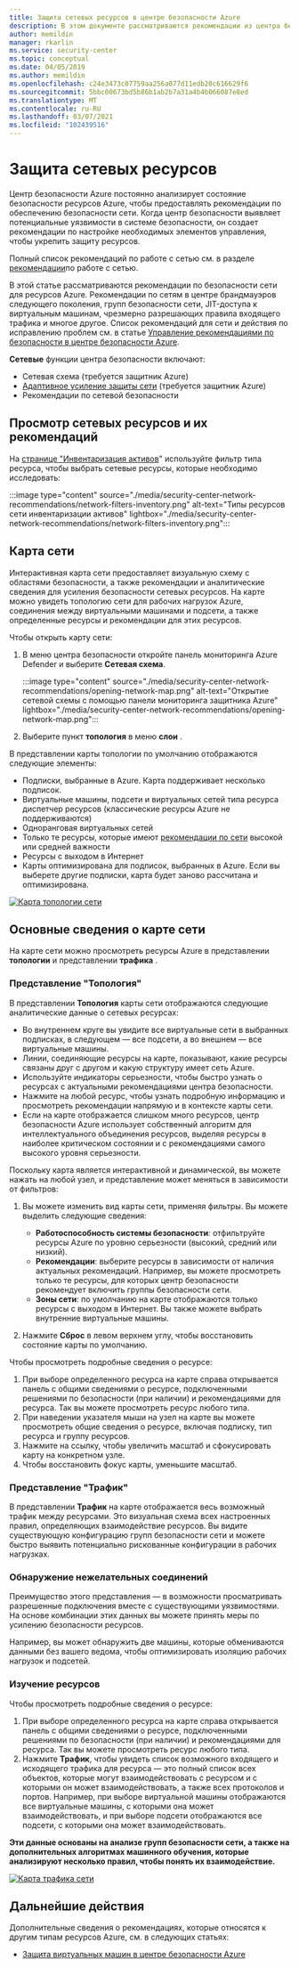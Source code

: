 ```yaml
---
title: Защита сетевых ресурсов в центре безопасности Azure
description: В этом документе рассматриваются рекомендации из центра безопасности Azure, которые помогают защитить ресурсы сети Azure и обеспечить соответствие политикам безопасности.
author: memildin
manager: rkarlin
ms.service: security-center
ms.topic: conceptual
ms.date: 04/05/2019
ms.author: memildin
ms.openlocfilehash: c24e3473c07759aa256a077d11edb20c616629f6
ms.sourcegitcommit: 5bbc00673bd5b86b1ab2b7a31a4b4b066087e8ed
ms.translationtype: MT
ms.contentlocale: ru-RU
ms.lasthandoff: 03/07/2021
ms.locfileid: "102439516"
---
```

# <a name="protect-your-network-resources"></a>Защита сетевых ресурсов
Центр безопасности Azure постоянно анализирует состояние безопасности ресурсов Azure, чтобы предоставлять рекомендации по обеспечению безопасности сети. Когда центр безопасности выявляет потенциальные уязвимости в системе безопасности, он создает рекомендации по настройке необходимых элементов управления, чтобы укрепить защиту ресурсов.

Полный список рекомендаций по работе с сетью см. в разделе [рекомендации](recommendations-reference.md#recs-networking)по работе с сетью.

В этой статье рассматриваются рекомендации по безопасности сети для ресурсов Azure. Рекомендации по сетям в центре брандмауэров следующего поколения, групп безопасности сети, JIT-доступа к виртуальным машинам, чрезмерно разрешающих правила входящего трафика и многое другое. Список рекомендаций для сети и действия по исправлению проблем см. в статье [Управление рекомендациями по безопасности в центре безопасности Azure](security-center-recommendations.md).

**Сетевые** функции центра безопасности включают: 

- Сетевая схема (требуется защитник Azure)
- [Адаптивное усиление защиты сети](security-center-adaptive-network-hardening.md) (требуется защитник Azure)
- Рекомендации по сетевой безопасности
 
## <a name="view-your-networking-resources-and-their-recommendations"></a>Просмотр сетевых ресурсов и их рекомендаций

На [странице "Инвентаризация активов](asset-inventory.md)" используйте фильтр типа ресурса, чтобы выбрать сетевые ресурсы, которые необходимо исследовать:

:::image type="content" source="./media/security-center-network-recommendations/network-filters-inventory.png" alt-text="Типы ресурсов сети инвентаризации активов" lightbox="./media/security-center-network-recommendations/network-filters-inventory.png":::


## <a name="network-map"></a>Карта сети

Интерактивная карта сети предоставляет визуальную схему с областями безопасности, а также рекомендации и аналитические сведения для усиления безопасности сетевых ресурсов. На карте можно увидеть топологию сети для рабочих нагрузок Azure, соединения между виртуальными машинами и подсети, а также определенные ресурсы и рекомендации для этих ресурсов.

Чтобы открыть карту сети:

1. В меню центра безопасности откройте панель мониторинга Azure Defender и выберите **Сетевая схема**.

    :::image type="content" source="./media/security-center-network-recommendations/opening-network-map.png" alt-text="Открытие сетевой схемы с помощью панели мониторинга защитника Azure" lightbox="./media/security-center-network-recommendations/opening-network-map.png":::

1. Выберите пункт **топология** в меню **слои** .
 
В представлении карты топологии по умолчанию отображаются следующие элементы:

- Подписки, выбранные в Azure. Карта поддерживает несколько подписок.
- Виртуальные машины, подсети и виртуальных сетей типа ресурса диспетчер ресурсов (классические ресурсы Azure не поддерживаются)
- Одноранговая виртуальных сетей
- Только те ресурсы, которые имеют [рекомендации по сети](security-center-recommendations.md) высокой или средней важности  
- Ресурсы с выходом в Интернет
- Карты оптимизирована для подписок, выбранных в Azure. Если вы выберете другие подписки, карта будет заново рассчитана и оптимизирована.  

[![Карта топологии сети](./media/security-center-network-recommendations/network-map-info.png)](./media/security-center-network-recommendations/network-map-info.png#lightbox)

## <a name="understanding-the-network-map"></a>Основные сведения о карте сети

На карте сети можно просмотреть ресурсы Azure в представлении **топологии** и представлении **трафика** . 

### <a name="the-topology-view"></a>Представление "Топология"

В представлении **Топология** карты сети отображаются следующие аналитические данные о сетевых ресурсах:

- Во внутреннем круге вы увидите все виртуальные сети в выбранных подписках, в следующем — все подсети, а во внешнем — все виртуальные машины.
- Линии, соединяющие ресурсы на карте, показывают, какие ресурсы связаны друг с другом и какую структуру имеет сеть Azure. 
- Используйте индикаторы серьезности, чтобы быстро узнать о ресурсах с актуальными рекомендациями центра безопасности.
- Нажмите на любой ресурс, чтобы узнать подробную информацию и просмотреть рекомендации напрямую и в контексте карты сети.  
- Если на карте отображается слишком много ресурсов, центр безопасности Azure использует собственный алгоритм для интеллектуального объединения ресурсов, выделяя ресурсы в наиболее критическом состоянии и с рекомендациями самого высокого уровня серьезности. 

Поскольку карта является интерактивной и динамической, вы можете нажать на любой узел, и представление может меняться в зависимости от фильтров:

1. Вы можете изменить вид карты сети, применяя фильтры. Вы можете выделить следующие сведения:

   -  **Работоспособность системы безопасности**: отфильтруйте ресурсы Azure по уровню серьезности (высокий, средний или низкий).
   - **Рекомендации**: выберите ресурсы в зависимости от наличия актуальных рекомендаций. Например, вы можете просмотреть только те ресурсы, для которых центр безопасности рекомендует включить группы безопасности сети.
   - **Зоны сети**: по умолчанию на карте отображаются только ресурсы с выходом в Интернет. Вы также можете выбрать внутренние виртуальные машины.
 
2. Нажмите **Сброс** в левом верхнем углу, чтобы восстановить состояние карты по умолчанию.

Чтобы просмотреть подробные сведения о ресурсе:

1. При выборе определенного ресурса на карте справа открывается панель с общими сведениями о ресурсе, подключенными решениями по безопасности (при наличии) и рекомендациями для ресурса. Так вы можете просмотреть ресурс любого типа. 
2. При наведении указателя мыши на узел на карте вы можете просмотреть общие сведения о ресурсе, включая подписку, тип ресурса и группу ресурсов.
3. Нажмите на ссылку, чтобы увеличить масштаб и сфокусировать карту на конкретном узле. 
4. Чтобы восстановить фокус карты, уменьшите масштаб.

### <a name="the-traffic-view"></a>Представление "Трафик"

В представлении **Трафик** на карте отображается весь возможный трафик между ресурсами. Это визуальная схема всех настроенных правил, определяющих взаимодействие ресурсов. Вы видите существующую конфигурацию групп безопасности сети и можете быстро выявить потенциально рискованные конфигурации в рабочих нагрузках.

### <a name="uncover-unwanted-connections"></a>Обнаружение нежелательных соединений

Преимущество этого представления — в возможности просматривать разрешенные подключения вместе с существующими уязвимостями. На основе комбинации этих данных вы можете принять меры по усилению безопасности ресурсов. 

Например, вы может обнаружить две машины, которые обмениваются данными без вашего ведома, чтобы оптимизировать изоляцию рабочих нагрузок и подсетей.

### <a name="investigate-resources"></a>Изучение ресурсов

Чтобы просмотреть подробные сведения о ресурсе:

1. При выборе определенного ресурса на карте справа открывается панель с общими сведениями о ресурсе, подключенными решениями по безопасности (при наличии) и рекомендациями для ресурса. Так вы можете просмотреть ресурс любого типа. 
2. Нажмите **Трафик**, чтобы увидеть список возможного входящего и исходящего трафика для ресурса — это полный список всех объектов, которые могут взаимодействовать с ресурсом и с которыми он может взаимодействовать, а также всех протоколов и портов. Например, при выборе виртуальной машины отображаются все виртуальные машины, с которыми она может взаимодействовать, и при выборе подсети отображаются все подсети, с которыми она может взаимодействовать.

**Эти данные основаны на анализе групп безопасности сети, а также на дополнительных алгоритмах машинного обучения, которые анализируют несколько правил, чтобы понять их взаимодействие.** 

[![Карта трафика сети](./media/security-center-network-recommendations/network-map-traffic.png)](./media/security-center-network-recommendations/network-map-traffic.png#lightbox)


## <a name="next-steps"></a>Дальнейшие действия

Дополнительные сведения о рекомендациях, которые относятся к другим типам ресурсов Azure, см. в следующих статьях:

- [Защита виртуальных машин в центре безопасности Azure](./asset-inventory.md)